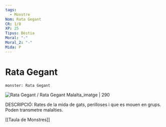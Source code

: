 ```yaml
---
tags:
  - Monstre
Nom: Rata Gegant
CR: 1/8
XP: 25
Tipus: Bèstia
Moral: "-"
Moral_2: "-"
Mida: P
---
```

# Rata Gegant

```statblock
monster: Rata Gegant
```

![Rata Gegant / Rata Gegant Malalta_imatge | 290](https://i.pinimg.com/564x/0b/7b/ed/0b7bedcb3236805cbe5a6d7274516fb0.jpg)

DESCRIPCIÓ: 
Rates de la mida de gats, perilloses i que es mouen en grups. Poden transmetre malalties.

[[Taula de Monstres]]